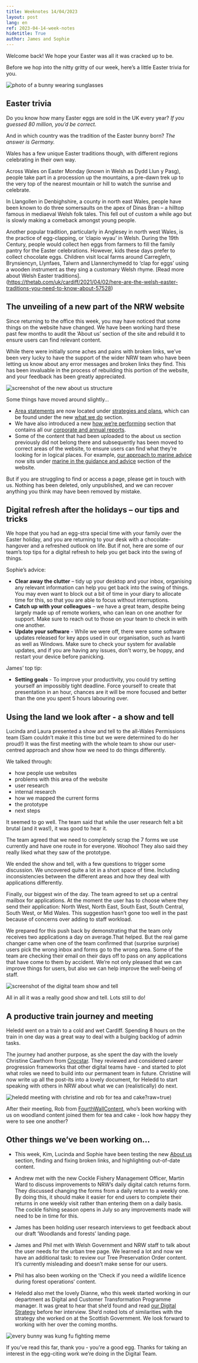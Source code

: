 ```yaml
---
title: Weeknotes 14/04/2023
layout: post
lang: en
ref: 2023-04-14-week-notes
hidetitle: True
author: James and Sophie
---
```


Welcome back! We hope your Easter was all it was cracked up to be.

Before we hop into the nitty gritty of our week, here’s a little Easter trivia for you.

![photo of a bunny wearing sunglasses](https://github.com/nrw-digital/week-notes/blob/992506aec9b86ec0e4f4c8cafb70dd205d767131/images/bunny.jpg?raw=true)

## Easter trivia

Do you know how many Easter eggs are sold in the UK every year?
_If you guessed 80 million, you’d be correct._

And in which country was the tradition of the Easter bunny born?
_The answer is Germany._

Wales has a few unique Easter traditions though, with different regions celebrating in their own way.

Across Wales on Easter Monday (known in Welsh as Dydd Llun y Pasg), people take part in a procession up the mountains, a pre-dawn trek up to the very top of the nearest mountain or hill to watch the sunrise and celebrate.

In Llangollen in Denbighshire, a county in north east Wales, people have been known to do three somersaults on the apex of Dinas Bran – a hilltop famous in mediaeval Welsh folk tales. This fell out of custom a while ago but is slowly making a comeback amongst young people.

Another popular tradition, particularly in Anglesey in north west Wales, is the practice of egg-clapping, or ‘clapio wyau’ in Welsh. During the 19th Century, people would collect hen eggs from farmers to fill the family pantry for the Easter celebrations. However, kids these days prefer to collect chocolate eggs. Children visit local farms around Carreglefn, Brynsiencyn, Llynfaes, Talwrn and Llannerchymedd to ‘clap for eggs’ using a wooden instrument as they sing a customary Welsh rhyme. [Read more about Welsh Easter traditions].(https://thetab.com/uk/cardiff/2021/04/02/here-are-the-welsh-easter-traditions-you-need-to-know-about-57528)

## The unveiling of a new part of the NRW website

Since returning to the office this week, you may have noticed that some things on the website have changed. We have been working hard these past few months to audit the ‘About us’ section of the site and rebuild it to ensure users can find relevant content.

While there were initially some aches and pains with broken links, we’ve been very lucky to have the support of the wider NRW team who have been letting us know about any error messages and broken links they find. This has been invaluable in the process of rebuilding this portion of the website, and your feedback has been greatly appreciated.

![screenshot of the new about us structure](https://github.com/nrw-digital/week-notes/blob/992506aec9b86ec0e4f4c8cafb70dd205d767131/images/about%20us.PNG?raw=true)

Some things have moved around slightly…

+ [Area statements](https://naturalresourceswales.gov.uk/about-us/what-we-do/strategies-and-plans/area-statements/?lang=en) are now located under [strategies and plans](https://naturalresourceswales.gov.uk/about-us/what-we-do/strategies-and-plans/?lang=en), which can be found under the new [what we do](https://naturalresourceswales.gov.uk/about-us/what-we-do/?lang=en) section.
+ We have also introduced a new [how we’re performing](https://naturalresourceswales.gov.uk/about-us/how-were-performing/?lang=en) section that contains all our [corporate and annual reports](https://naturalresourceswales.gov.uk/about-us/how-were-performing/reporting-on-our-performance/?lang=en).
+ Some of the content that had been uploaded to the about us section previously did not belong there and subsequently has been moved to correct areas of the website, to ensure users can find what they’re looking for in logical places. For example, [our approach to marine advice](https://naturalresourceswales.gov.uk/guidance-and-advice/business-sectors/marine/our-approach-to-marine-advice/?lang=en) now sits under [marine in the guidance and advice](https://naturalresources.wales/guidance-and-advice/business-sectors/marine/?lang=en) section of the website.  

But if you are struggling to find or access a page, please get in touch with us. Nothing has been deleted, only unpublished, and we can recover anything you think may have been removed by mistake.

## Digital refresh after the holidays – our tips and tricks

We hope that you had an egg-stra special time with your family over the Easter holiday, and you are returning to your desk with a chocolate-hangover and a refreshed outlook on life. But if not, here are some of our team’s top tips for a digital refresh to help you get back into the swing of things.

Sophie’s advice:
+ **Clear away the clutter** – tidy up your desktop and your inbox, organising any relevant information can help you get back into the swing of things. You may even want to block out a bit of time in your diary to allocate time for this, so that you are able to focus without interruptions.
+ **Catch up with your colleagues** – we have a great team, despite being largely made up of remote workers, who can lean on one another for support. Make sure to reach out to those on your team to check in with one another.
+ **Update your software** - While we were off, there were some software updates released for key apps used in our organisation, such as Ivanti as well as Windows. Make sure to check your system for available updates, and if you are having any issues, don't worry, be hoppy, and restart your device before panicking.

James’ top tip:
+ **Setting goals** - To improve your productivity, you could try setting yourself an impossibly tight deadline. Force yourself to create that presentation in an hour, chances are it will be more focused and better than the one you spent 5 hours labouring over. 

## Using the land we look after - a show and tell

Lucinda and Laura presented a show and tell to the all-Wales Permissions team (Sam couldn’t make it this time but we were determined to do her proud!) It was the first meeting with the whole team to show our user-centred approach and show how we need to do things differently.

We talked through:
+ how people use websites
+ problems with this area of the website
+ user research
+ internal research
+ how we mapped the current forms
+ the prototype
+ next steps

It seemed to go well. The team said that while the user research felt a bit brutal (and it was!), it was good to hear it.

The team agreed that we need to completely scrap the 7 forms we use currently and have one route in for everyone. Woohoo! They also said they really liked what they saw of the prototype.

We ended the show and tell, with a few questions to trigger some discussion. We uncovered quite a lot in a short space of time. Including inconsistencies between the different areas and how they deal with applications differently.

Finally, our biggest win of the day. The team agreed to set up a central mailbox for applications. At the moment the user has to choose where they send their application: North West, North East, South East, South Central, South West, or Mid Wales. This suggestion hasn’t gone too well in the past because of concerns over adding to staff workload.

We prepared for this push back by demonstrating that the team only receives two applications a day on average.That helped. But the real game changer came when one of the team confirmed that (surprise surprise) users pick the wrong inbox and forms go to the wrong area. Some of the team are checking their email on their days off to pass on any applications that have come to them by accident. We’re not only pleased that we can improve things for users, but also we can help improve the well-being of staff.

![screenshot of the digital team show and tell](https://github.com/nrw-digital/week-notes/blob/992506aec9b86ec0e4f4c8cafb70dd205d767131/images/show%20and%20tell%20weeknotes%20pic.png?raw=true)

All in all it was a really good show and tell. Lots still to do!

## A productive train journey and meeting 

Heledd went on a train to a cold and wet Cardiff. Spending 8 hours on the train in one day was a great way to deal with a bulging backlog of admin tasks. 

The journey had another purpose, as she spent the day with the lovely Christine Cawthorn from [Crocstar](https://crocstar.com). They reviewed and considered career progression frameworks that other digital teams have -  and started to plot what roles we need to build into our permanent team in future. Christine will now write up all the post-its into a lovely document, for Heledd to start speaking with others in NRW about what we can (realistically) do next.

![heledd meeting with christine and rob for tea and cake](https://github.com/nrw-digital/week-notes/blob/992506aec9b86ec0e4f4c8cafb70dd205d767131/images/heledd%20crocstar.png)?raw=true)

After their meeting, Rob from [FourthWallContent](https://www.fourthwallcontent.com), who’s been working with us on woodland content joined them for tea and cake - look how happy they were to see one another?

## Other things we’ve been working on…

+ This week, Kim, Lucinda and Sophie have been testing the new [About us](https://naturalresources.wales/about-us/?lang=en) section, finding and fixing broken links, and highlighting out-of-date content.

+ Andrew met with the new Cockle Fishery Management Officer, Martin Ward to discuss improvements to NRW’s daily digital catch returns form. They discussed changing the forms from a daily return to a weekly one. By doing this, it should make it easier for end users to complete their returns in one weekly visit rather than entering them on a daily basis. The cockle fishing season opens in July so any improvements made will need to be in time for this.

+ James has been holding user research interviews to get feedback about our draft ‘Woodlands and forests’ landing page.

+ James and Phil met with Welsh Government and NRW staff to talk about the user needs for the urban tree page. We learned a lot and now we have an additional task: to review our Tree Preservation Order content. It’s currently misleading and doesn’t make sense for our users.

+ Phil has also been working on the ‘Check if you need a wildlife licence during forest operations’ content.

+ Heledd also met the lovely Dianne, who this week started working in our department as Digital and Customer Transformation Programme manager. It was great to hear that she’d found and read [our Digital Strategy](https://naturalresources.wales/about-us/what-we-do/strategies-and-plans/digital-strategy-for-natural-resources-wales-2022-25/?lang=en) before her interview. She’d noted lots of similarities with the strategy she worked on at the Scottish Government. We look forward to working with her over the coming months. 

![every bunny was kung fu fighting meme](https://github.com/nrw-digital/week-notes/blob/992506aec9b86ec0e4f4c8cafb70dd205d767131/images/kung%20fu%20bunny.jpg?raw=true)

If you’ve read this far, thank you - you're a good egg. Thanks for taking an interest in the egg-citing work we’re doing in the Digital Team.
